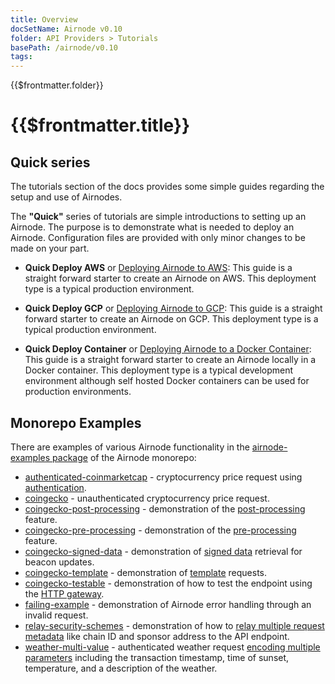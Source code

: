 ```yaml
---
title: Overview
docSetName: Airnode v0.10
folder: API Providers > Tutorials
basePath: /airnode/v0.10
tags:
---
```


<TitleSpan>{{$frontmatter.folder}}</TitleSpan>

# {{$frontmatter.title}}

<VersionWarning/>

<TocHeader />
<TOC class="table-of-contents" :include-level="[2,3]" />

## Quick series

The tutorials section of the docs provides some simple guides regarding the
setup and use of Airnodes.

The **"Quick"** series of tutorials are simple introductions to setting up an
Airnode. The purpose is to demonstrate what is needed to deploy an Airnode.
Configuration files are provided with only minor changes to be made on your
part.

- **Quick Deploy AWS** or [Deploying Airnode to AWS](./quick-deploy-aws/): This
  guide is a straight forward starter to create an Airnode on AWS. This
  deployment type is a typical production environment.

- **Quick Deploy GCP** or [Deploying Airnode to GCP](./quick-deploy-gcp/): This
  guide is a straight forward starter to create an Airnode on GCP. This
  deployment type is a typical production environment.

- **Quick Deploy Container** or
  [Deploying Airnode to a Docker Container](./quick-deploy-container/): This
  guide is a straight forward starter to create an Airnode locally in a Docker
  container. This deployment type is a typical development environment although
  self hosted Docker containers can be used for production environments.

## Monorepo Examples

There are examples of various Airnode functionality in the
[airnode-examples package](https://github.com/api3dao/airnode/tree/v0.10/packages/airnode-examples)
of the Airnode monorepo:

- [authenticated-coinmarketcap](https://github.com/api3dao/airnode/blob/v0.10/packages/airnode-examples/integrations/authenticated-coinmarketcap) -
  cryptocurrency price request using
  [authentication](../guides/build-an-airnode/api-security.md#airnode-authentication-security-schemes).
- [coingecko](https://github.com/api3dao/airnode/blob/v0.10/packages/airnode-examples/integrations/coingecko) -
  unauthenticated cryptocurrency price request.
- [coingecko-post-processing](https://github.com/api3dao/airnode/tree/v0.10/packages/airnode-examples/integrations/coingecko-post-processing) -
  demonstration of the [post-processing](../../../../ois/v1.4/processing.md)
  feature.
- [coingecko-pre-processing](https://github.com/api3dao/airnode/tree/v0.10/packages/airnode-examples/integrations/coingecko-pre-processing) -
  demonstration of the [pre-processing](../../../../ois/v1.4/processing.md)
  feature.
- [coingecko-signed-data](https://github.com/api3dao/airnode/tree/v0.10/packages/airnode-examples/integrations/coingecko-signed-data) -
  demonstration of [signed data](../guides/build-an-airnode/http-gateways.md)
  retrieval for beacon updates.
- [coingecko-template](https://github.com/api3dao/airnode/tree/v0.10/packages/airnode-examples/integrations/coingecko-template) -
  demonstration of [template](../../grp-developers/using-templates.md) requests.
- [coingecko-testable](https://github.com/api3dao/airnode/tree/v0.10/packages/airnode-examples/integrations/coingecko-testable) -
  demonstration of how to test the endpoint using the
  [HTTP gateway](../guides/build-an-airnode/http-gateways.md).
- [failing-example](https://github.com/api3dao/airnode/tree/v0.10/packages/airnode-examples/integrations/failing-example) -
  demonstration of Airnode error handling through an invalid request.
- [relay-security-schemes](https://github.com/api3dao/airnode/tree/v0.10/packages/airnode-examples/integrations/relay-security-schemes) -
  demonstration of how to
  [relay multiple request metadata](../guides/build-an-airnode/api-security.md#relayed-meta-data-security-schemes)
  like chain ID and sponsor address to the API endpoint.
- [weather-multi-value](https://github.com/api3dao/airnode/tree/v0.10/packages/airnode-examples/integrations/weather-multi-value) -
  authenticated weather request
  [encoding multiple parameters](../../../../ois/v1.4/reserved-parameters.md#encoding-multiple-values)
  including the transaction timestamp, time of sunset, temperature, and a
  description of the weather.
